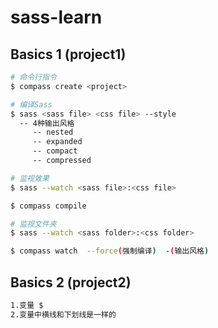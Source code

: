 # sass-learn


## Basics 1 (project1)
``` bash
# 命令行指令
$ compass create <project>

# 编译Sass
$ sass <sass file> <css file> --style
  -- 4种输出风格
     -- nested  
     -- expanded
     -- compact
     -- compressed

# 监视效果
$ sass --watch <sass file>:<css file>

$ compass compile

# 监视文件夹
$ sass --watch <sass folder>:<css folder>

$ compass watch  --force(强制编译)  -(输出风格)

```

## Basics 2 (project2)
``` bash
1.变量 $
2.变量中横线和下划线是一样的  




```
